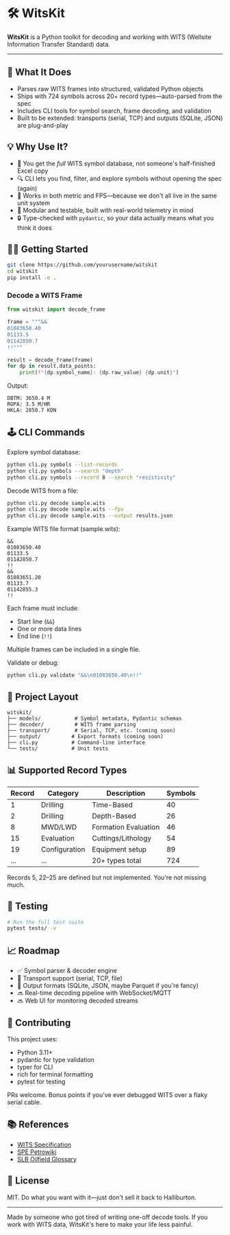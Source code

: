 # 🛠️ WitsKit

**WitsKit** is a Python toolkit for decoding and working with WITS (Wellsite Information Transfer Standard) data.

---

## 🚩 What It Does

- Parses raw WITS frames into structured, validated Python objects
- Ships with 724 symbols across 20+ record types—auto-parsed from the spec
- Includes CLI tools for symbol search, frame decoding, and validation
- Built to be extended: transports (serial, TCP) and outputs (SQLite, JSON) are plug-and-play

## 💡 Why Use It?

- 🧠 You get the *full* WITS symbol database, not someone's half-finished Excel copy
- 🔍 CLI lets you find, filter, and explore symbols without opening the spec (again)
- 📏 Works in both metric and FPS—because we don't all live in the same unit system
- 🧱 Modular and testable, built with real-world telemetry in mind
- 🔒 Type-checked with `pydantic`, so your data actually means what you think it does

## 🧑‍💻 Getting Started

```bash
git clone https://github.com/yourusername/witskit
cd witskit
pip install -e .
```

### Decode a WITS Frame
```python
from witskit import decode_frame

frame = """&&
01083650.40
01133.5
01142850.7
!!"""

result = decode_frame(frame)
for dp in result.data_points:
    print(f"{dp.symbol_name}: {dp.raw_value} {dp.unit}")
```

Output:
```
DBTM: 3650.4 M
ROPA: 3.5 M/HR
HKLA: 2850.7 KDN
```

## 🕹️ CLI Commands

Explore symbol database:
```bash
python cli.py symbols --list-records
python cli.py symbols --search "depth"
python cli.py symbols --record 8 --search "resistivity"
```

Decode WITS from a file:
```bash
python cli.py decode sample.wits
python cli.py decode sample.wits --fps
python cli.py decode sample.wits --output results.json
```

Example WITS file format (sample.wits):
```
&&
01083650.40
01133.5
01142850.7
!!
&&
01083651.20
01133.7
01142855.3
!!
```

Each frame must include:
- Start line (`&&`)
- One or more data lines
- End line (`!!`)

Multiple frames can be included in a single file.

Validate or debug:
```bash
python cli.py validate "&&\n01083650.40\n!!"
```

## 🧱 Project Layout

```
witskit/
├── models/           # Symbol metadata, Pydantic schemas
├── decoder/          # WITS frame parsing
├── transport/        # Serial, TCP, etc. (coming soon)
├── output/          # Export formats (coming soon)
├── cli.py           # Command-line interface
└── tests/           # Unit tests
```

## 📊 Supported Record Types

| Record | Category | Description | Symbols |
|--------|----------|-------------|---------|
| 1 | Drilling | Time-Based | 40 |
| 2 | Drilling | Depth-Based | 26 |
| 8 | MWD/LWD | Formation Evaluation | 46 |
| 15 | Evaluation | Cuttings/Lithology | 54 |
| 19 | Configuration | Equipment setup | 89 |
| ... | ... | 20+ types total | 724 |

Records 5, 22–25 are defined but not implemented. You're not missing much.

## 🧪 Testing

```bash
# Run the full test suite
pytest tests/ -v
```

## 📈 Roadmap

- ✅ Symbol parser & decoder engine
- 🚧 Transport support (serial, TCP, file)
- 🚧 Output formats (SQLite, JSON, maybe Parquet if you're fancy)
- 🔜 Real-time decoding pipeline with WebSocket/MQTT
- 🔜 Web UI for monitoring decoded streams

## 🤝 Contributing

This project uses:
- Python 3.11+
- pydantic for type validation
- typer for CLI
- rich for terminal formatting
- pytest for testing

PRs welcome. Bonus points if you've ever debugged WITS over a flaky serial cable.

## 📚 References

- [WITS Specification](https://witsml.org)
- [SPE Petrowiki](https://petrowiki.spe.org)
- [SLB Oilfield Glossary](https://glossary.oilfield.slb.com)

## 📄 License

MIT. Do what you want with it—just don't sell it back to Halliburton.

---

Made by someone who got tired of writing one-off decode tools. If you work with WITS data, WitsKit's here to make your life less painful.